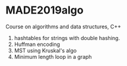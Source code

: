 # MADE2019algo
Course on algorithms and data structures, C++

1. hashtables for strings with double hashing.
2. Huffman encoding
3. MST using Kruskal's algo
4. Minimum length loop in a graph
